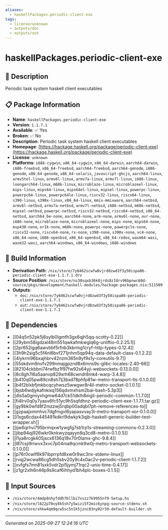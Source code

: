 ```yaml
---
aliases:
  - haskellPackages.periodic-client-exe
tags:
  - license/unknown
  - outputs/doc
  - outputs/out
---
```


# haskellPackages.periodic-client-exe

## 📝 Description

Periodic task system haskell client executables

## 📋 Package Information

- **Name**: `haskellPackages.periodic-client-exe`
- **Version**: `1.1.7.1`
- **Available**: ✅ Yes
- **Broken**: ✅ No
- **Description**: Periodic task system haskell client executables
- **Homepage**: [https://hackage.haskell.org/package/periodic-client-exe](https://hackage.haskell.org/package/periodic-client-exe)
- **License**: `unknown`
- **Platforms**: `i686-cygwin`, `x86_64-cygwin`, `x86_64-darwin`, `aarch64-darwin`, `i686-freebsd`, `x86_64-freebsd`, `aarch64-freebsd`, `aarch64-genode`, `i686-genode`, `x86_64-genode`, `x86_64-solaris`, `javascript-ghcjs`, `aarch64-linux`, `armv5tel-linux`, `armv6l-linux`, `armv7a-linux`, `armv7l-linux`, `i686-linux`, `loongarch64-linux`, `m68k-linux`, `microblaze-linux`, `microblazeel-linux`, `mips-linux`, `mips64-linux`, `mips64el-linux`, `mipsel-linux`, `powerpc-linux`, `powerpc64-linux`, `powerpc64le-linux`, `riscv32-linux`, `riscv64-linux`, `s390-linux`, `s390x-linux`, `x86_64-linux`, `mmix-mmixware`, `aarch64-netbsd`, `armv6l-netbsd`, `armv7a-netbsd`, `armv7l-netbsd`, `i686-netbsd`, `m68k-netbsd`, `mipsel-netbsd`, `powerpc-netbsd`, `riscv32-netbsd`, `riscv64-netbsd`, `x86_64-netbsd`, `aarch64_be-none`, `aarch64-none`, `arm-none`, `armv6l-none`, `avr-none`, `i686-none`, `microblaze-none`, `microblazeel-none`, `mips-none`, `mips64-none`, `msp430-none`, `or1k-none`, `m68k-none`, `powerpc-none`, `powerpcle-none`, `riscv32-none`, `riscv64-none`, `rx-none`, `s390-none`, `s390x-none`, `vc4-none`, `x86_64-none`, `i686-openbsd`, `x86_64-openbsd`, `x86_64-redox`, `wasm64-wasi`, `wasm32-wasi`, `aarch64-windows`, `x86_64-windows`, `i686-windows`

## 🔧 Build Information

- **Derivation Path**: `/nix/store/7y6462scwfw0vjrd8zwd3f3y50ispa86-periodic-client-exe-1.1.7.1.drv`
- **Source Position**: `/nix/store/ns30sqxb36k8jrds8z18rv96bpnwc60d-source/pkgs/development/haskell-modules/hackage-packages.nix:511509`
- **Outputs**:
  - `doc`:  `/nix/store/7y6462scwfw0vjrd8zwd3f3y50ispa86-periodic-client-exe-1.1.7.1`
  - `out`:  `/nix/store/7y6462scwfw0vjrd8zwd3f3y50ispa86-periodic-client-exe-1.1.7.1`

## 🔗 Dependencies

- [[04q5n52pk5j6sylb0lgmfh3gx6qjh5qq-scotty-0.22]]
- [[29ybm58igdzal48m551qwkafmkwglq6g-unliftio-0.2.25.1]]
- [[2pr652igq6awvbbf5rfnb3kbrmg1cryf-http-types-0.12.4]]
- [[3h9h2sig5c5f4nl6bvf271jnhm5qp94q-data-default-class-0.1.2.2]]
- [[4lykrm96bxajhbrv42nzm365n9yf9s1y-coreutils-9.7]]
- [[55skdvm9nvfv299nmajgpznd8x6mns9s-glibc-locales-2.40-66]]
- [[82104ckbbni74rwfbz1f97fw92s64yji-websockets-0.13.0.0]]
- [[8c8gh7l6a5aanvp829xrh68cwndr8mk4-warp-3.4.8]]
- [[b410q05pw89cn8sh7lj3bxd78phfp81w-metro-transport-tls-0.1.0.0]]
- [[b4f2blxbfjmkbcqcyhwsz5wwgwr8r4il-metro-socket-0.1.0.1]]
- [[bjsb6wdjykafnkixq156qdvmxhsm2bai-bash-5.3p3]]
- [[dls5a0gmiyxhgmw64d7ck51dklh8mgli-periodic-common-1.1.7.0]]
- [[fi4lrv0q0y7yasv6fc51yc9h5sqfdhnz-periodic-client-exe-1.1.7.1.tar.gz]]
- [[gy9bk0wfd8f2mzzwj5rqbp00adqbl7ph-remove-references-to]]
- [[gzpaajxmmhvc7dgfmgvl6yapasvvay3i-metro-transport-xor-0.1.0.0]]
- [[i1xgs6cdax445491kdkrl9dwkjrk3qjb-haskell-generic-builder-test-wrapper.sh]]
- [[ijw6qrhvi795brmqxw1ywgfg7sb1rp1s-streaming-commons-0.2.3.0]]
- [[jibp94qj926wkr0knkwyzqayyn8q3cd8-metro-0.1.0.5]]
- [[l1ya8rcgk405jscx6136q18v70r0lamx-ghc-9.8.4]]
- [[l87csji9riwvx3xvc7p04ma9qcmk9w0j-metro-transport-websockets-0.1.0.0]]
- [[p76r0cwlf6k97ibprrpfd8xw0r8wc3nx-stdenv-linux]]
- [[rvqj2wcwa86cg5dh5sbv20y9c4x0ac2v-periodic-client-1.1.7.2]]
- [[xvfgfs7mn81sxk5vdr2pl5jymj71rqc2-unix-time-0.4.17]]
- [[z1gr2xlh6n46p9s9caf6ihhyd1bh4plc-boxes-0.1.5]]

## 📁 Input Sources

- `/nix/store/4mdp8nhyfddh7bllbi7xszz7k9955n79-Setup.hs`
- `/nix/store/l622p70vy8k5sh7y5wizi5f2mic6ynpg-source-stdenv.sh`
- `/nix/store/shkw4qm9qcw5sc5n1k5jznc83ny02r39-default-builder.sh`

---
*Generated on 2025-09-27 12:24:16 UTC*
